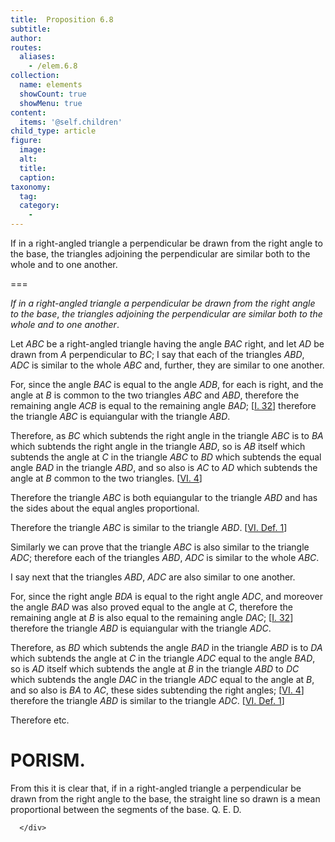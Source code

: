 ```yaml
---
title:  Proposition 6.8
subtitle: 
author:
routes:
  aliases:
    - /elem.6.8
collection:
  name: elements
  showCount: true
  showMenu: true
content:
  items: '@self.children'
child_type: article
figure:
  image:
  alt:
  title:
  caption:
taxonomy:
  tag:
  category:
    - 
---
```


<p><emph>If in a right-angled triangle a perpendicular be drawn from the right angle to the base</emph>, <emph>the triangles adjoining the perpendicular are similar both to the whole and to one another</emph>. </p>

===

<p><em>If in a right-angled triangle a perpendicular be drawn from the right angle to the base</em>, <em>the triangles adjoining the perpendicular are similar both to the whole and to one another</em>. </p>

<p>Let <em>ABC</em> be a right-angled triangle having the angle <em>BAC</em> right, and let <em>AD</em> be drawn from <em>A</em> perpendicular to <em>BC</em>; I say that each of the triangles <em>ABD</em>, <em>ADC</em> is similar to the whole <em>ABC</em> and, further, they are similar to one another. <pb n="210"/></p>

<p>For, since the angle <em>BAC</em> is equal to the angle <em>ADB</em>, for each is right, and the angle at <em>B</em> is common to the two triangles <em>ABC</em> and <em>ABD</em>, therefore the remaining angle <em>ACB</em> is equal to the remaining angle <em>BAD</em>; [<a href="/elem.1.32">I. 32</a>]  therefore the triangle <em>ABC</em> is equiangular with the triangle <em>ABD</em>. </p>

<p>Therefore, as <em>BC</em> which subtends the right angle in the triangle <em>ABC</em> is to <em>BA</em> which subtends the right angle in the triangle <em>ABD</em>, so is <em>AB</em> itself which subtends the angle at <em>C</em> in the triangle <em>ABC</em> to <em>BD</em> which subtends the equal angle <em>BAD</em> in the triangle <em>ABD</em>, and so also is <em>AC</em> to <em>AD</em> which subtends the angle at <em>B</em> common to the two triangles. [<a href="/elem.6.4">VI. 4</a>] </p>

<p>Therefore the triangle <em>ABC</em> is both equiangular to the triangle <em>ABD</em> and has the sides about the equal angles proportional. </p>

<p>Therefore the triangle <em>ABC</em> is similar to the triangle <em>ABD</em>. [<a href="/elem.6.def.1">VI. Def. 1</a>] </p>

<p>Similarly we can prove that the triangle <em>ABC</em> is also similar to the triangle <em>ADC</em>; therefore each of the triangles <em>ABD</em>, <em>ADC</em> is similar to the whole <em>ABC</em>. </p>

<p>I say next that the triangles <em>ABD</em>, <em>ADC</em> are also similar to one another. </p>

<p>For, since the right angle <em>BDA</em> is equal to the right angle <em>ADC</em>, and moreover the angle <em>BAD</em> was also proved equal to the angle at <em>C</em>, therefore the remaining angle at <em>B</em> is also equal to the remaining angle <em>DAC</em>; [<a href="/elem.1.32">I. 32</a>] therefore the triangle <em>ABD</em> is equiangular with the triangle <em>ADC</em>. </p>

<p>Therefore, as <em>BD</em> which subtends the angle <em>BAD</em> in the triangle <em>ABD</em> is to <em>DA</em> which subtends the angle at <em>C</em> in the triangle <em>ADC</em> equal to the angle <em>BAD</em>, so is <em>AD</em> itself which subtends the angle at <em>B</em> in the triangle <em>ABD</em> to <em>DC</em> which subtends the angle <em>DAC</em> in the triangle <em>ADC</em> equal <pb n="211"/>to the angle at <em>B</em>, and so also is <em>BA</em> to <em>AC</em>, these sides subtending the right angles; [<a href="/elem.6.4">VI. 4</a>] therefore the triangle <em>ABD</em> is similar to the triangle <em>ADC</em>. [<a href="/elem.6.def.1">VI. Def. 1</a>] </p>

<p>Therefore etc. </p>
<div id="elem.6.8.p.1" class="porism">
       <h1>PORISM.</h1>
       
<p>From this it is clear that, if in a right-angled triangle a perpendicular be drawn from the right angle to the base, the straight line so drawn is a mean proportional between the segments of the base. Q. E. D.</p>

      </div>
